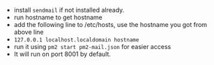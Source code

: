 - install `sendmail` if not installed already.
- run hostname to get hostname
- add the following line to /etc/hosts, use the hostname you got from above line
- `127.0.0.1 localhost.localdomain hostname`
- run it using `pm2 start pm2-mail.json` for easier access
- It will run on port 8001 by default.
